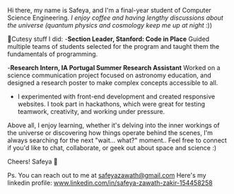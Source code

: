 Hi there, my name is Safeya, and I'm a final-year student of Computer Science Engineering.
  *I enjoy coffee and having lengthy discussions about the universe (quantum physics and cosmology keep me up at night* :))
 
📍Cutesy stuff I did:
-**Section Leader, Stanford: Code in Place**
 Guided multiple teams of students selected for the program and taught them the fundamentals of programming.
 
-**Research Intern, IA Portugal Summer Research Assistant**
 Worked on a science communication project focused on astronomy education, and designed a research poster to make complex concepts accessible to all.

- I experimented with front-end development and created responsive websites. I took part in hackathons, which were great for testing teamwork, creativity, and working under pressure.

Above all, I enjoy learning, whether it's delving into the inner workings of the universe or discovering how things operate behind the scenes, I'm always searching for the next "wait... what?" moment..
Feel free to connect if you'd like to chat, collaborate, or geek out about space and science :)

Cheers!
Safeya 🌼

Ps. You can reach out to me at safeyazawath@gmail.com
Here's my linkedin profile:
www.linkedin.com/in/safeya-zawath-zakir-154458258
